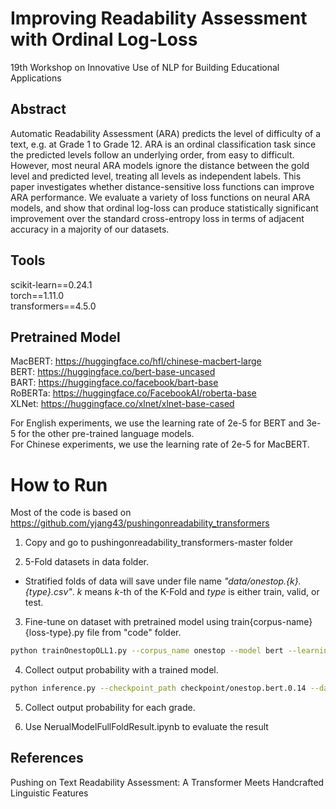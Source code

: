 # Improving Readability Assessment with Ordinal Log-Loss
19th Workshop on Innovative Use of NLP for Building Educational Applications

## Abstract
Automatic Readability Assessment (ARA) predicts the level of difficulty of a text, e.g. at Grade 1 to Grade 12. ARA is an ordinal classification task since the predicted levels follow an underlying order, from easy to difficult. However, most neural ARA models ignore the distance between the gold level and predicted level, treating all levels as independent labels. This paper investigates whether distance-sensitive loss functions can improve ARA performance. We evaluate a variety of loss functions on neural ARA models, and show that ordinal log-loss can produce statistically significant improvement over the standard cross-entropy loss in terms of adjacent accuracy in a majority of our datasets.

## Tools
scikit-learn==0.24.1<br>
torch==1.11.0<br>
transformers==4.5.0<br>

## Pretrained Model
MacBERT: https://huggingface.co/hfl/chinese-macbert-large<br>
BERT: https://huggingface.co/bert-base-uncased<br>
BART: https://huggingface.co/facebook/bart-base<br>
RoBERTa: https://huggingface.co/FacebookAI/roberta-base<br>
XLNet: https://huggingface.co/xlnet/xlnet-base-cased<br>

For English experiments, we use the learning rate of 2e-5 for BERT and 3e-5 for the other pre-trained language models.<br>
For Chinese experiments, we use the learning rate of 2e-5 for MacBERT.

# How to Run
Most of the code is based on https://github.com/yjang43/pushingonreadability_transformers

1. Copy and go to pushingonreadability_transformers-master folder

2. 5-Fold datasets in data folder.
- Stratified folds of data will save under file name _"data/onestop.{k}.{type}.csv"_.
_k_ means _k_-th of the K-Fold and _type_ is either train, valid, or test.


3. Fine-tune on dataset with pretrained model using train{corpus-name}{loss-type}.py file from "code" folder.
```bash
python trainOnestopOLL1.py --corpus_name onestop --model bert --learning_rate 2e-5
```

4. Collect output probability with a trained model.

```bash
python inference.py --checkpoint_path checkpoint/onestop.bert.0.14 --data_path data/onestop.0.test.csv
```

5. Collect output probability for each grade.

6. Use NerualModelFullFoldResult.ipynb to evaluate the result

## References
Pushing on Text Readability Assessment: A Transformer Meets Handcrafted Linguistic Features<br>
